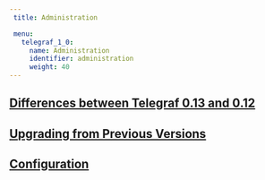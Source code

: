 ```yaml
---
 title: Administration

 menu:
   telegraf_1_0:
     name: Administration
     identifier: administration
     weight: 40
---
```


## [Differences between Telegraf 0.13 and 0.12](/telegraf/v1.0/administration/differences/)

## [Upgrading from Previous Versions](/telegraf/v1.0/administration/upgrading/)

## [Configuration](/telegraf/v1.0/administration/configuration/)
